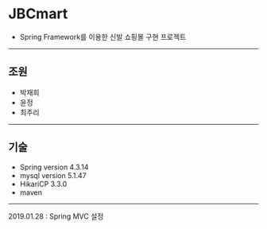 # JBCmart
- Spring Framework를 이용한 신발 쇼핑몰 구현 프로젝트<br>
-----------------
## 조원
- 박재희
- 윤정
- 최주리
------------------
## 기술 
- Spring version 4.3.14
- mysql version 5.1.47
- HikariCP 3.3.0
- maven 
-------------------
2019.01.28 : Spring MVC 설정
